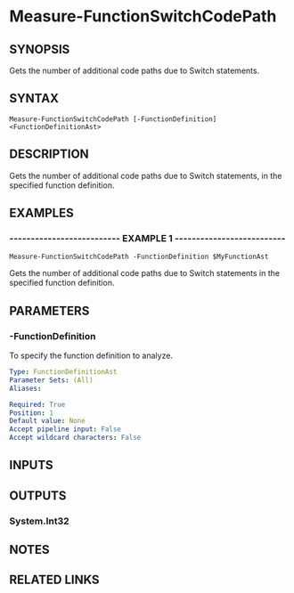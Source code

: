# Measure-FunctionSwitchCodePath

## SYNOPSIS
Gets the number of additional code paths due to Switch statements.

## SYNTAX

```
Measure-FunctionSwitchCodePath [-FunctionDefinition] <FunctionDefinitionAst>
```

## DESCRIPTION
Gets the number of additional code paths due to Switch statements, in the specified function definition.

## EXAMPLES

### -------------------------- EXAMPLE 1 --------------------------
```
Measure-FunctionSwitchCodePath -FunctionDefinition $MyFunctionAst
```

Gets the number of additional code paths due to Switch statements in the specified function definition.

## PARAMETERS

### -FunctionDefinition
To specify the function definition to analyze.

```yaml
Type: FunctionDefinitionAst
Parameter Sets: (All)
Aliases: 

Required: True
Position: 1
Default value: None
Accept pipeline input: False
Accept wildcard characters: False
```

## INPUTS

## OUTPUTS

### System.Int32

## NOTES

## RELATED LINKS

